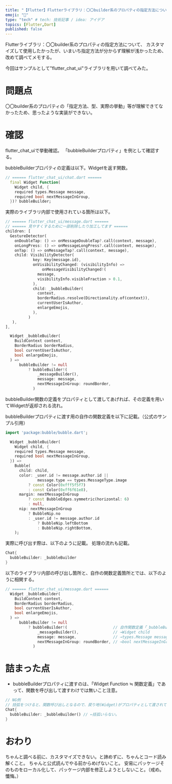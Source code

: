 ```yaml
---
title: "【Flutter】Flutterライブラリ：〇〇builder系のプロパティの指定方法について"
emoji: "🐡"
type: "tech" # tech: 技術記事 / idea: アイデア
topics: [Flutter,Dart]
published: false
---
```


Flutterライブラリ：〇〇builder系のプロパティの指定方法について、
カスタマイズして使用したかったが、いまいち指定方法が分からず理解が浅かったため、改めて調べてメモする。

今回はサンプルとして"flutter_chat_ui"ライブラリを用いて調べてみた。

# 問題点
〇〇builder系のプロパティの「指定方法、型、実際の挙動」等が理解できてなかったため、思ったような実装ができない。

# 確認
flutter_chat_uiで挙動確認。
「bubbleBuilderプロパティ」を例として確認する。

bubbleBuilderプロパティの定義は以下。Widgetを返す関数。
```dart
// ====== flutter_chat_ui/chat.dart ======
  final Widget Function(
    Widget child, {
    required types.Message message,
    required bool nextMessageInGroup,
  })? bubbleBuilder;
```


実際のライブラリ内部で使用されている箇所は以下。
```dart
// ====== flutter_chat_ui/message.dart ======
// ====== 見やすくするために一部削除したり加工してます ======
children: [
  GestureDetector(
    onDoubleTap: () => onMessageDoubleTap?.call(context, message),
    onLongPress: () => onMessageLongPress?.call(context, message),
    onTap: () => onMessageTap?.call(context, message),
    child: VisibilityDetector(
            key: Key(message.id),
            onVisibilityChanged: (visibilityInfo) =>
                onMessageVisibilityChanged!(
              message,
              visibilityInfo.visibleFraction > 0.1,
            ),
            child: _bubbleBuilder(
              context,
              borderRadius.resolve(Directionality.of(context)),
              currentUserIsAuthor,
              enlargeEmojis,
            ),
          )
   ),
],

  Widget _bubbleBuilder(
    BuildContext context,
    BorderRadius borderRadius,
    bool currentUserIsAuthor,
    bool enlargeEmojis,
  ) =>
      bubbleBuilder != null
          ? bubbleBuilder!(
              _messageBuilder(),
              message: message,
              nextMessageInGroup: roundBorder,
            )
```

bubbleBuilder関数の定義をプロパティとして渡してあげれば、その定義を用いてWidgetが返却される流れ。


bubbleBuilderプロパティに渡す用の自作の関数定義を以下に記載。（公式のサンプル引用）
```dart
import 'package:bubble/bubble.dart';

  Widget _bubbleBuilder(
    Widget child, {
    required types.Message message,
    required bool nextMessageInGroup,
  }) =>
    Bubble(
      child: child,
      color: _user.id != message.author.id ||
              message.type == types.MessageType.image
          ? const Color(0xfff5f5f7)
          : const Color(0xff6f61e8),
      margin: nextMessageInGroup
          ? const BubbleEdges.symmetric(horizontal: 6)
          : null,
      nip: nextMessageInGroup
          ? BubbleNip.no
          : _user.id != message.author.id
              ? BubbleNip.leftBottom
              : BubbleNip.rightBottom,
    );
```

実際に呼び出す際は、以下のように記載。
処理の流れも記載。
```dart
Chat{
  bubbleBuilder: _bubbleBuilder
}
```

以下のライブラリ内部の呼び出し箇所と、自作の関数定義箇所とでは、以下のように相関する。
```dart
// ====== flutter_chat_ui/message.dart ======
  Widget _bubbleBuilder(
    BuildContext context,
    BorderRadius borderRadius,
    bool currentUserIsAuthor,
    bool enlargeEmojis,
  ) =>
      bubbleBuilder != null
          ? bubbleBuilder!(                    // 自作関数定義「_bubbleBuilder」での以下に該当
              _messageBuilder(),               // →Widget child
              message: message,                // →types.Message message
              nextMessageInGroup: roundBorder, // →bool nextMessageInGroup
            )
```



# 詰まった点
- bubbleBuilderプロパティに渡すのは、「Widget Function ≒ 関数定義」であって、関数を呼び出して渡すわけでは無いこと注意。
```dart
// NG例
// 括弧をつけると、関数呼び出しとなるので、戻り地(Widget)がプロパティとして渡されてしまう。
Chat{
  bubbleBuilder: _bubbleBuilder() // ←括弧いらない。
}
```

# おわり
ちゃんと調べる前に、カスタマイズできない。と諦めずに、ちゃんとコード読み解くこと。
ちゃんと公式読んでやる前からめげないこと。
安易にパッケージそのものをローカル化して、パッケージ内部を修正しようとしないこと。（戒め。懺悔。）